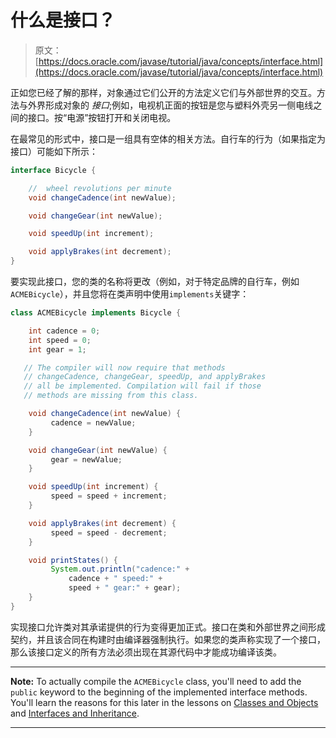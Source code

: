 # 什么是接口？

> 原文： [https://docs.oracle.com/javase/tutorial/java/concepts/interface.html](https://docs.oracle.com/javase/tutorial/java/concepts/interface.html)

正如您已经了解的那样，对象通过它们公开的方法定义它们与外部世界的交互。方法与外界形成对象的 _接口_;例如，电视机正面的按钮是您与塑料外壳另一侧电线之间的接口。按“电源”按钮打开和关闭电视。

在最常见的形式中，接口是一组具有空体的相关方法。自行车的行为（如果指定为接口）可能如下所示：

```java
interface Bicycle {

    //  wheel revolutions per minute
    void changeCadence(int newValue);

    void changeGear(int newValue);

    void speedUp(int increment);

    void applyBrakes(int decrement);
}
```

要实现此接口，您的类的名称将更改（例如，对于特定品牌的自行车，例如`ACMEBicycle`），并且您将在类声明中使用`implements`关键字：

```java
class ACMEBicycle implements Bicycle {

    int cadence = 0;
    int speed = 0;
    int gear = 1;

   // The compiler will now require that methods
   // changeCadence, changeGear, speedUp, and applyBrakes
   // all be implemented. Compilation will fail if those
   // methods are missing from this class.

    void changeCadence(int newValue) {
         cadence = newValue;
    }

    void changeGear(int newValue) {
         gear = newValue;
    }

    void speedUp(int increment) {
         speed = speed + increment;   
    }

    void applyBrakes(int decrement) {
         speed = speed - decrement;
    }

    void printStates() {
         System.out.println("cadence:" +
             cadence + " speed:" + 
             speed + " gear:" + gear);
    }
}
```

实现接口允许类对其承诺提供的行为变得更加正式。接口在类和外部世界之间形成契约，并且该合同在构建时由编译器强制执行。如果您的类声称实现了一个接口，那么该接口定义的所有方法必须出现在其源代码中才能成功编译该类。

* * *

**Note:** To actually compile the `ACMEBicycle` class, you'll need to add the `public` keyword to the beginning of the implemented interface methods. You'll learn the reasons for this later in the lessons on [Classes and Objects](../javaOO/index.html) and [Interfaces and Inheritance](../IandI/index.html).

* * *